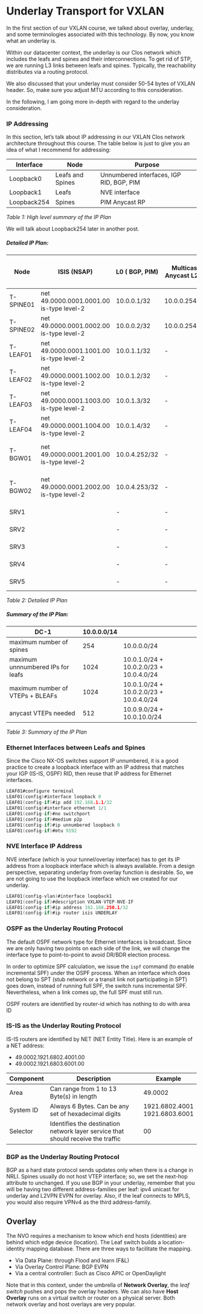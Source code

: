 # Underlay Transport for VXLAN

In the first section of our VXLAN course, we talked about overlay, underlay, and some terminologies associated with this technology. By now, you know what an underlay is.

Within our datacenter context, the underlay is our Clos network which includes the leafs and spines and their interconnections. To get rid of STP, we are running L3 links between leafs and spines. Typically, the reachability distributes via a routing protocol.

We also discussed that your underlay must consider 50-54 bytes of VXLAN header. So, make sure you adjust MTU according to this consideration.

In the following, I am going more in-depth with regard to the underlay consideration.

### IP Addressing

In this section, let’s talk about IP addressing in our VXLAN Clos network architecture throughout this course. The table below is just to give you an idea of what I recommend for addressing:

| **Interface** | **Node**         | **Purpose**                              |
|---------------|------------------|------------------------------------------|
| Loopback0     | Leafs and Spines | Unnumbered interfaces, IGP RID, BGP, PIM |
| Loopback1     | Leafs            | NVE interface                            |
| Loopback254   | Spines           | PIM Anycast RP                           |

*Table 1: High level summary of the IP Plan*

We will talk about Loopback254 later in another post.


##### Detailed IP Plan:

| Node      | ISIS (NSAP)                                 | L0 ( BGP, PIM) | Multicast Anycast L254 | MultiSite Anycast IP L2 | Lo1 (NVE)     | vPC Anycast VTEP<br>Lo1 Secondary | vPC Keepalive<br>(MGMT) | VLAN 100 (VNI 20100)<br>SMENODE | VLAN 200 (VNI 20200)<br>SMENODE | L3VNI 23967<br>VRF SMENODE | Border Link                                          |
| --------- | ------------------------------------------- | -------------- | ---------------------- | ----------------------- | ------------- | --------------------------------- | ----------------------- | ------------------------------- | ------------------------------- | -------------------------- | ---------------------------------------------------- |
| T-SPINE01 | net 49.0000.0001.0001.00<br>is-type level-2 | 10.0.0.1/32    | 10.0.0.254/32          | \-                      | \-            | \-                                | 10.0.11.1/24            | \-                              | \-                              | \-                         |                                                      |
| T-SPINE02 | net 49.0000.0001.0002.00<br>is-type level-2 | 10.0.0.2/32    | 10.0.0.254/32          | \-                      | \-            | \-                                | 10.0.11.2/24            | \-                              | \-                              | \-                         |                                                      |
| T-LEAF01  | net 49.0000.0001.1001.00<br>is-type level-2 | 10.0.1.1/32    | \-                     | \-                      | 10.0.5.1/32   | 10.0.9.1/32                       | 10.0.12.1/24            | 10.0.100.254/24                 | 10.0.200.254/24                 | \-                         |                                                      |
| T-LEAF02  | net 49.0000.0001.1002.00<br>is-type level-2 | 10.0.1.2/32    | \-                     | \-                      | 10.0.5.2/32   | 10.0.9.1/32                       | 10.0.12.2/24            | 10.0.100.254/24                 | 10.0.200.254/24                 | \-                         |                                                      |
| T-LEAF03  | net 49.0000.0001.1003.00<br>is-type level-2 | 10.0.1.3/32    | \-                     | \-                      | 10.0.5.3/32   | 10.0.9.2/32                       | 10.0.12.3/24            | 10.0.100.254/24                 | 10.0.200.254/24                 | \-                         |                                                      |
| T-LEAF04  | net 49.0000.0001.1004.00<br>is-type level-2 | 10.0.1.4/32    | \-                     | \-                      | 10.0.5.4/32   | 10.0.9.2/32                       | 10.0.12.4/24            | 10.0.100.254/24                 | 10.0.200.254/24                 | \-                         |                                                      |
| T-BGW01   | net 49.0000.0001.2001.00<br>is-type level-2 | 10.0.4.252/32  | \-                     | 10.0.4.254.254/32       | 10.0.8.252/32 | 10.0.10.252/32                    | 10.0.12.5/24            | \-                              | \-                              | \-                         | 172.16.1.0/29 (AS-64600)<br>172.18.1.0/29 (AS-64800) |
| T-BGW02   | net 49.0000.0001.2002.00<br>is-type level-2 | 10.0.4.253/32  | \-                     | 10.0.4.254.254/32       | 10.0.8.253/32 | 10.0.10.252/32                    | 10.0.12.6/24            | \-                              | \-                              | \-                         | 172.16.1.8/29 (AS-64600)<br>172.18.1.8/29 (AS-64800) |
| SRV1      |                                             | \-             | \-                     |                         | \-            |                                   |                         | 10.0.100.11/24 GW: .254         | \-                              | \-                         |                                                      |
| SRV2      |                                             | \-             | \-                     |                         | \-            |                                   |                         | \-                              | 10.0.200.12/24 GW: .254         | \-                         |                                                      |
| SRV3      |                                             | \-             | \-                     |                         | \-            |                                   |                         | 10.0.100.13/24 GW: .254         | \-                              | \-                         |                                                      |
| SRV4      |                                             | \-             | \-                     |                         | \-            |                                   |                         | \-                              | 10.0.200.14/24 GW: .254         | \-                         |                                                      |
| SRV5      |                                             | \-             | \-                     |                         | \-            |                                   |                         | 10.0.100.15/24 GW: .254         | \-                              | \-                         |                                                      |

*Table 2: Detailed IP Plan*

##### Summary of the IP Plan:

|           **DC-1**             | **10.0.0.0/14** |                                         |
| --------------------------------- | --------------- | --------------------------------------- |
| maximum number of spines          | 254             | 10.0.0.0/24                             |
| maximum unnnumbered IPs for leafs | 1024            | 10.0.1.0/24 + 10.0.2.0/23 + 10.0.4.0/24 |
| maximum number of VTEPs + BLEAFs  | 1024            | 10.0.1.0/24 + 10.0.2.0/23 + 10.0.4.0/24 |
| anycast VTEPs needed              | 512             | 10.0.9.0/24 + 10.0.10.0/24              |

*Table 3: Summary of the IP Plan*

### Ethernet Interfaces between Leafs and Spines
Since the Cisco NX-OS switches support IP unnumbered, it is a good practice to create a loopback interface with an IP address that matches your IGP (IS-IS, OSPF) RID, then reuse that IP address for Ethernet interfaces.

```c
LEAF01#configure terminal 
LEAF01(config)#interface loopback 0
LEAF01(config-if)#ip add 192.168.1.1/32
LEAF01(config)#interface ethernet 1/1
LEAF01(config-if)#no switchport 
LEAF01(config-if)#medium p2p 
LEAF01(config-if)#ip unnumbered loopback 0
LEAF01(config-if)#mtu 9192
```
### NVE Interface IP Address

NVE interface (which is your tunnel/overlay interface) has to get its IP address from a loopback interface which is always available. From a design perspective, separating underlay from overlay function is desirable. So, we are not going to use the loopback interface which we created for our underlay.

```c
LEAF01(config-vlan)#interface loopback1
LEAF01(config-if)#description VXLAN-VTEP-NVE-IF
LEAF01(config-if)#ip address 192.168.250.1/32
LEAF01(config-if)#ip router isis UNDERLAY
```
### OSPF as the Underlay Routing Protocol

The default OSPF network type for Ethernet interfaces is broadcast. Since we are only having two points on each side of the link, we will change the interface type to point-to-point to avoid DR/BDR election process.

In order to optimize SPF calculation, we issue the `ispf` command (to enable incremental SPF) under the OSPF process. When an interface which does not belong to SPT (stub network or a transit link not participating in SPT) goes down, instead of running full SPF, the switch runs incremental SPF. Nevertheless, when a link comes up, the full SPF must still run.

OSPF routers are identified by router-id which has nothing to do with area ID

### IS-IS as the Underlay Routing Protocol

IS-IS routers are identified by NET (NET Entity Title). Here is an example of a NET address:
  * 49.0002.1921.6802.4001.00
  * 49.0002.1921.6803.6001.00

| Component | Description                                                                      | Example                        |
| --------- | -------------------------------------------------------------------------------- | ------------------------------ |
| Area      | Can range from 1 to 13 Byte(s) in length                                         | 49.0002                        |
| System ID | Always 6 Bytes. Can be any set of hexadecimal digits                             | 1921.6802.4001 <br /> 1921.6803.6001 |
| Selector  | Identifies the destination network layer service that should receive the traffic | 00                             |


### BGP as the Underlay Routing Protocol

BGP as a hard state protocol sends updates only when there is a change in NRLI. Spines usually do not host VTEP interface; so, we set the next-hop attribute to unchanged. If you use BGP in your underlay, remember that you will be having two different address-families per leaf: ipv4 unicast for underlay and L2VPN EVPN for overlay. Also, if the leaf connects to MPLS, you would also require VPNv4 as the third address-family.

## Overlay

The NVO requires a mechanism to know which end hosts (identities) are behind which edge device (location). The Leaf switch builds a location-identity mapping database. There are three ways to facilitate the mapping.
  * Via Data Plane: through Flood and learn (F&L)
  * Via Overlay Control Plane: BGP EVPN
  * Via a central controller: Such as Cisco APIC or OpenDaylight

Note that in this context, under the umbrella of **Network Overlay**, the *leaf switch* pushes and pops the overlay headers. We can also have **Host Overlay** runs on a virtual switch or router on a physical server. Both network overlay and host overlays are very popular.